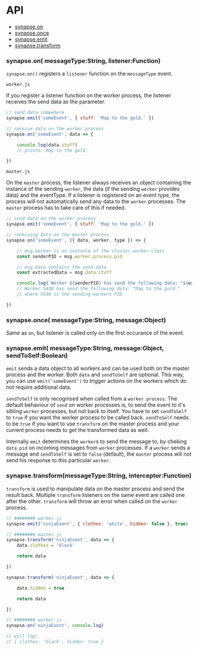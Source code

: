 # API

* [synapse.on](#synapseon-messagetypestring-listenerfunction)
* [synapse.once](#synapseonce-messagetypestring-messageobject)
* [synapse.emit](#synapseemit-messagetypestring-messageobject-sendtoselfboolean)
* [synapse.transform](#synapsetransformmessagetypestring-interceptorfunction)

### synapse.on( messageType:String, listener:Function)
`synapse.on()` registers a `listener` function on the `messageType` event.

`worker.js`

If you register a listener function on the worker process, the listener receives the send data as the parameter.

```javascript
// send data somewhere
synapse.emit('someEvent', { stuff: 'Map to the gold.' })

// receive data on the worker process
synapse.on('someEvent', data => {

	console.log(data.stuff)
	// prints: Map to the gold.

})
```

`master.js`

On the `master` process, the listener always receives an object containing the instance of the sending `worker`, the data (if the sending `worker` provides data) and the eventType. If a listener is registered on an event type, the process will not automatically send any data to the `worker` processes. The `master` process has to take care of this if needed.

```javascript
// send data on the worker process
synapse.emit('someEvent', { stuff: 'Map to the gold.' })

// receiving data on the master process
synapse.on('someEvent', ({ data, worker, type }) => {

	// msg.worker is an instance of the cluster.worker class
	const senderPID = msg.worker.process.pid

	// msg.data contains the send data
	const extractedData = msg.data.stuff

	console.log(`Worker ${senderPID} has send the following data: "${extractedData}"`)
	// Worker 5438 has send the following data: "Map to the gold."
	// where 5438 is the sending workers PID

})
````

### synapse.once( messageType:String, message:Object)

Same as `on`, but listener is called only on the first occurance of the event.

### synapse.emit( messageType:String, message:Object, sendToSelf:Boolean)
`emit` sends a data object to all workers and can be used both on the master process and the worker. Both `data` and `sendToSelf` are optional. This way, you can use `emit('someEvent')` to trigger actions on the workers which do not require additional data.

`sendToSelf` is only recognised when called from a `worker process`. The default behaviour of `send` on worker processes is, to send the event to it's sibling `worker` processes, but not back to itself. You have to set `sendToSelf` to `true` if you want the worker process to be called back. `sendToSelf` needs to be `true` if you want to use `transform` on the master process and your current process needs to get the transformed data as well.

Internally `emit` determines the `worker`s to send the message to, by cheking `data.pid` on incoming messages from `worker` processes. If a `worker` sends a message and `sendToSelf` is set to `false` (default), the `master` process will not send his response to this particular `worker`.

### synapse.transform(messageType:String, interceptor:Function)

`transform` is used to manipulate data on the master process and send the result back. Multiple `transform` listeners on the same event are called one after the other. `transform` will throw an error when called on the `worker` process.

```javascript
// ######## worker.js
synapse.emit('ninjaEvent', { clothes: 'white', hidden: false }, true)

// ######## master.js
synapse.transform('ninjaEvent', data => {
	data.clothes = 'black'

	return data

})

synapse.transform('ninjaEvent', data => {

	data.hidden = true

	return data

})

// ######## worker.js
synapse.on('ninjaEvent', console.log)

// will log:
// { clothes: 'black', hidden: true }

```